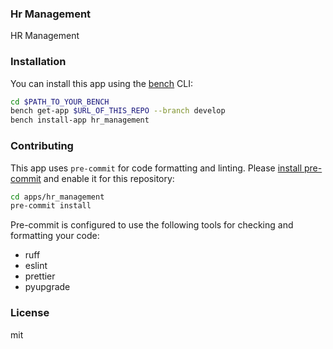### Hr Management

HR Management

### Installation

You can install this app using the [bench](https://github.com/frappe/bench) CLI:

```bash
cd $PATH_TO_YOUR_BENCH
bench get-app $URL_OF_THIS_REPO --branch develop
bench install-app hr_management
```

### Contributing

This app uses `pre-commit` for code formatting and linting. Please [install pre-commit](https://pre-commit.com/#installation) and enable it for this repository:

```bash
cd apps/hr_management
pre-commit install
```

Pre-commit is configured to use the following tools for checking and formatting your code:

- ruff
- eslint
- prettier
- pyupgrade

### License

mit
